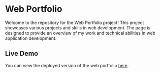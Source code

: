# Web Portfolio

Welcome to the repository for the Web Portfolio project! This project showcases various projects and skills in web development. The page is designed to provide an overview of my work and technical abilities in web application development.

## Live Demo

You can view the deployed version of the web portfolio [here](https://portofolio-cv-two.vercel.app/).